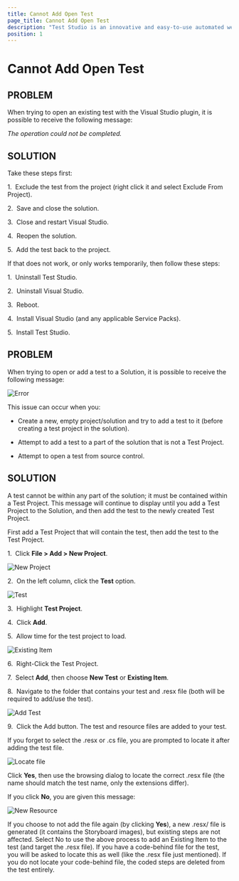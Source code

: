 ```yaml
---
title: Cannot Add Open Test
page_title: Cannot Add Open Test
description: "Test Studio is an innovative and easy-to-use automated web, WPF and load testing solution. Test Studio tests support essential technologies like ASP.NET AJAX, Silverlight, PHP and MVC. HTML5, Testing framework, functional testing, performance testing, load testing, exploratory testing, manual testing."
position: 1
---
```

# Cannot Add Open Test

## PROBLEM

When trying to open an existing test with the Visual Studio plugin, it is possible to receive the following message:

*The operation could not be completed.*


## SOLUTION

Take these steps first:

1.&nbsp; Exclude the test from the project (right click it and select Exclude From Project).

2.&nbsp; Save and close the solution.

3.&nbsp; Close and restart Visual Studio.

4.&nbsp; Reopen the solution.

5.&nbsp; Add the test back to the project.

 

If that does not work, or only works temporarily, then follow these steps:

1.&nbsp; Uninstall Test Studio.

2.&nbsp; Uninstall Visual Studio.

3.&nbsp; Reboot.

4.&nbsp; Install Visual Studio (and any applicable Service Packs).

5.&nbsp; Install Test Studio.

## PROBLEM

When trying to open or add a test to a Solution, it is possible to receive the following message:

![Error][1]

This issue can occur when you:


- Create a new, empty project/solution and try to add a test to it (before creating a test project in the solution).

- Attempt to add a test to a part of the solution that is not a Test Project.

- Attempt to open a test from source control.


## SOLUTION

A test cannot be within any part of the solution; it must be contained within a Test Project. This message will continue to display until you add a Test Project to the Solution, and then add the test to the newly created Test Project.

First add a Test Project that will contain the test, then add the test to the Test Project.

1.&nbsp; Click **File > Add > New Project**. 

![New Project][2]

2.&nbsp; On the left column, click the **Test** option. 

![Test][3]

3.&nbsp; Highlight **Test Project**. 

4.&nbsp; Click **Add**. 

5.&nbsp; Allow time for the test project to load. 

![Existing Item][4]

6.&nbsp; Right-Click the Test Project. 

7.&nbsp; Select **Add**, then choose **New Test** or **Existing Item**. 

8.&nbsp; Navigate to the folder that contains your test and .resx file (both will be required to add/use the test).

![Add Test][5]

9.&nbsp; Click the Add button. The test and resource files are added to your test.

If you forget to select the .resx or .cs file, you are prompted to locate it after adding the test file.

![Locate file][6]

Click **Yes**, then use the browsing dialog to locate the correct .resx file (the name should match the test name, only the extensions differ).

If you click **No**, you are given this message:

![New Resource][7]

If you choose to not add the file again (by clicking **Yes**), a new .resx/ file is generated (it contains the Storyboard images), but existing steps are not affected. Select No to use the above process to add an Existing Item to the test (and target the .resx file). If you have a code-behind file for the test, you will be asked to locate this as well (like the .resx file just mentioned). If you do not locate your code-behind file, the coded steps are deleted from the test entirely.

[1]: /img/troubleshooting-guide/visual-studio-tg/cannot-add-open-test/fig1.png
[2]: /img/troubleshooting-guide/visual-studio-tg/cannot-add-open-test/fig2.png
[3]: /img/troubleshooting-guide/visual-studio-tg/cannot-add-open-test/fig3.png
[4]: /img/troubleshooting-guide/visual-studio-tg/cannot-add-open-test/fig4.png
[5]: /img/troubleshooting-guide/visual-studio-tg/cannot-add-open-test/fig5.png
[6]: /img/troubleshooting-guide/visual-studio-tg/cannot-add-open-test/fig6.png
[7]: /img/troubleshooting-guide/visual-studio-tg/cannot-add-open-test/fig7.png
